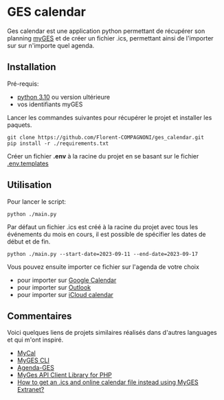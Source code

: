# GES calendar


Ges calendar est une application python permettant de récupérer son planning [myGES](https://myges.fr) et de créer un fichier .ics, permettant ainsi de l'importer sur sur n'importe quel agenda.


## Installation


Pré-requis:
- [python 3.10](https://www.python.org/downloads/) ou version ultérieure
- vos identifiants myGES

Lancer les commandes suivantes pour récupérer le projet et installer les paquets.
```
git clone https://github.com/Florent-COMPAGNONI/ges_calendar.git
pip install -r ./requirements.txt
```


Créer un fichier **.env** à la racine du projet en se basant sur le fichier [.env.templates](./.env.templates)


## Utilisation


Pour lancer le script:


```
python ./main.py
```


Par défaut un fichier .ics est créé à la racine du projet avec tous les événements du mois en cours, il est possible de spécifier les dates de début et de fin.


```
python ./main.py --start-date=2023-09-11 --end-date=2023-09-17
```


Vous pouvez ensuite importer ce fichier sur l'agenda de votre choix


- pour importer sur [Google Calendar](https://support.google.com/calendar/answer/37118?hl=en&co=GENIE.Platform%3DDesktop#)
- pour importer sur [Outlook](https://support.microsoft.com/en-us/office/import-calendars-into-outlook-8e8364e1-400e-4c0f-a573-fe76b5a2d379)
- pour importer sur [iCloud calendar](https://support.apple.com/fr-fr/guide/calendar/icl1023/mac)


## Commentaires
Voici quelques liens de projets similaires réalisés dans d'autres languages et qui m'ont inspiré.
- [MyCal](https://github.com/obito/mycal)
- [MyGES CLI](https://github.com/quantumsheep/myges-cli)
- [Agenda-GES](https://github.com/kidelag/agenda-ges)
- [MyGes API Client Library for PHP](https://github.com/tchenu/myges/tree/master)
- [How to get an .ics and online calendar file instead using MyGES Extranet?](https://tomjorge.me/how-to-get-an-ics-and-online-calendar-file-instead-using-myges-extranet/amp/)

